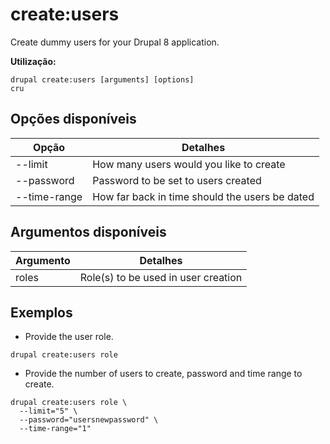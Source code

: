 # create:users
Create dummy users for your Drupal 8 application.

**Utilização:**
```
drupal create:users [arguments] [options]
cru
```

## Opções disponíveis
Opção | Detalhes
-------|-------------
--limit | How many users would you like to create
--password | Password to be set to users created
--time-range | How far back in time should the users be dated

## Argumentos disponíveis
Argumento | Detalhes
---------|-------------
roles | Role(s) to be used in user creation

## Exemplos
* Provide the user role.
```
drupal create:users role
```
* Provide the number of users to create, password and time range to create.
```
drupal create:users role \
  --limit="5" \
  --password="usersnewpassword" \
  --time-range="1"
```
